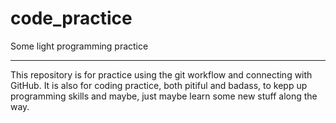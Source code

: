 # code_practice
Some light programming practice

--------------------------------------

This repository is for practice using the git workflow and connecting with GitHub. It is also for coding practice, both pitiful and badass, to kepp up programming skills and maybe, just maybe learn some new stuff along the way.
